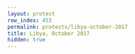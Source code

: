 ```yaml
---
layout: protest
row_index: 453
permalink: protests/libya-october-2017
title: Libya, October 2017
hidden: true
---
```

